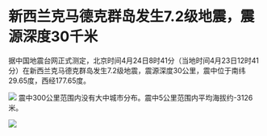 # 新西兰克马德克群岛发生7.2级地震，震源深度30千米

据中国地震台网正式测定，北京时间4月24日8时41分（当地时间4月23日12时41分）在新西兰克马德克群岛发生7.2级地震，震源深度30公里，震中位于南纬29.65度，西经177.65度。

![](https://inews.gtimg.com/om_bt/OSyqnRMzJ9zVCx0tkuVAx9uxR3wtqAA-unDMbsxWTD-fkAA/1000)
震中300公里范围内没有大中城市分布。震中5公里范围内平均海拔约-3126米。

![](https://inews.gtimg.com/om_bt/O7Q9Usw8rmfJs34Nlou74kuuSXE7a3QsCwfg9UUJj6S1YAA/1000)

